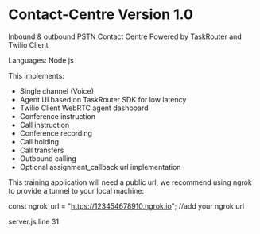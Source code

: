 # Contact-Centre Version 1.0

Inbound & outbound PSTN Contact Centre Powered by TaskRouter and Twilio Client

Languages: Node js

This implements:

- Single channel (Voice)
- Agent UI based on TaskRouter SDK for low latency
- Twilio Client WebRTC agent dashboard
- Conference instruction
- Call instruction
- Conference recording
- Call holding
- Call transfers
- Outbound calling
- Optional assignment_callback url implementation

This training application will need a public url, we recommend using ngrok to provide a tunnel to your local machine: 

const ngrok_url = "https://123454678910.ngrok.io"; //add your ngrok url

server.js line 31
